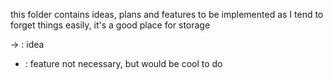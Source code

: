 this folder contains ideas, plans and features to be implemented
as I tend to forget things easily, it's a good place for storage

-> : idea
*  : feature not necessary, but would be cool to do